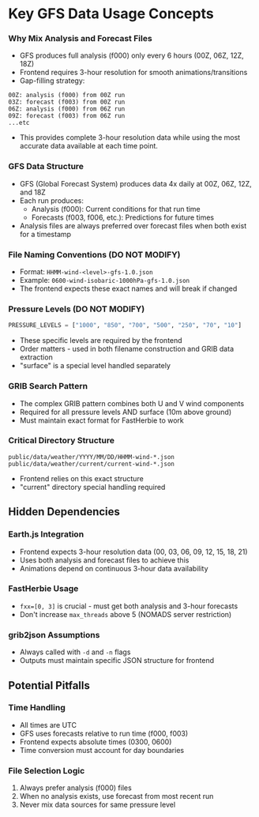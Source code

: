 # Key GFS Data Usage Concepts

### Why Mix Analysis and Forecast Files

- GFS produces full analysis (f000) only every 6 hours (00Z, 06Z, 12Z, 18Z)
- Frontend requires 3-hour resolution for smooth animations/transitions
- Gap-filling strategy:
```
00Z: analysis (f000) from 00Z run
03Z: forecast (f003) from 00Z run
06Z: analysis (f000) from 06Z run
09Z: forecast (f003) from 06Z run
...etc
```
- This provides complete 3-hour resolution data while using the most accurate data available at each time point.

### GFS Data Structure
- GFS (Global Forecast System) produces data 4x daily at 00Z, 06Z, 12Z, and 18Z
- Each run produces:
  - Analysis (f000): Current conditions for that run time
  - Forecasts (f003, f006, etc.): Predictions for future times
- Analysis files are always preferred over forecast files when both exist for a timestamp

### File Naming Conventions (DO NOT MODIFY)
- Format: `HHMM-wind-<level>-gfs-1.0.json` 
- Example: `0600-wind-isobaric-1000hPa-gfs-1.0.json`
- The frontend expects these exact names and will break if changed

### Pressure Levels (DO NOT MODIFY)
```python
PRESSURE_LEVELS = ["1000", "850", "700", "500", "250", "70", "10"]
```
- These specific levels are required by the frontend
- Order matters - used in both filename construction and GRIB data extraction
- "surface" is a special level handled separately

### GRIB Search Pattern
- The complex GRIB pattern combines both U and V wind components
- Required for all pressure levels AND surface (10m above ground)
- Must maintain exact format for FastHerbie to work

### Critical Directory Structure
```
public/data/weather/YYYY/MM/DD/HHMM-wind-*.json
public/data/weather/current/current-wind-*.json
```
- Frontend relies on this exact structure
- "current" directory special handling required

## Hidden Dependencies

### Earth.js Integration
- Frontend expects 3-hour resolution data (00, 03, 06, 09, 12, 15, 18, 21)
- Uses both analysis and forecast files to achieve this
- Animations depend on continuous 3-hour data availability

### FastHerbie Usage
- `fxx=[0, 3]` is crucial - must get both analysis and 3-hour forecasts
- Don't increase `max_threads` above 5 (NOMADS server restriction)

### grib2json Assumptions
- Always called with `-d` and `-n` flags
- Outputs must maintain specific JSON structure for frontend

## Potential Pitfalls

### Time Handling
- All times are UTC
- GFS uses forecasts relative to run time (f000, f003)
- Frontend expects absolute times (0300, 0600)
- Time conversion must account for day boundaries

### File Selection Logic
1. Always prefer analysis (f000) files
2. When no analysis exists, use forecast from most recent run
3. Never mix data sources for same pressure level